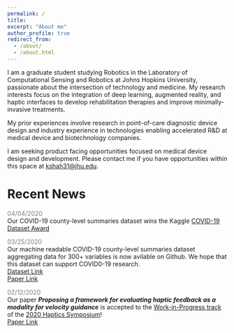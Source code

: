 ```yaml
---
permalink: /
title:
excerpt: "About me"
author_profile: true
redirect_from:
  - /about/
  - /about.html
---
```

I am a graduate student studying Robotics in the Laboratory of Computational Sensing and Robotics at Johns Hopkins University, passionate about the intersection of technology and medicine. My research interests focus on the integration of deep learning, augmented reality, and haptic interfaces to develop rehabilitation therapies and improve minimally-invasive treatments. 

My prior experiences involve research in point-of-care diagnostic device design and industry experience in technologies enabling accelerated R&D at medical device and biotechnology companies.

I am seeking product facing opportunities focused on medical device design and development. Please contact me if you have opportunities within this space at kshah31@jhu.edu.

# Recent News 

<span style="color:gray">04/04/2020</span>         
Our COVID-19 county-level summaries dataset wins the Kaggle [COVID-19 Dataset Award](https://www.kaggle.com/data/139140#796870)

<span style="color:gray">03/25/2020</span>         
Our machine readable COVID-19 county-level summaries dataset aggregating data for 300+ variables is now avilable on Github. We hope that this dataset can support COVID0-19 research.             
[Dataset Link](https://github.com/JieYingWu/COVID-19_US_County-level_Summaries)                  
[Paper Link](https://arxiv.org/abs/2004.00756)

<span style="color:gray">02/12/2020</span>         
Our paper ***Proposing a framework for evaluating haptic feedback as a modality for velocity guidance*** is accepted to the [Work-in-Progress track](https://2020.hapticssymposium.org/presenting/work-in-progress-wip-papers/) of the [2020 Haptics Symposium](https://2020.hapticssymposium.org/)!                    
[Paper Link](https://kinjmshah.github.io/files/haptics2020_WIP.pdf)
